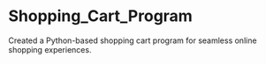 # Shopping_Cart_Program
Created a Python-based shopping cart program for seamless online shopping experiences.
